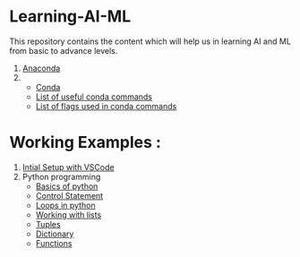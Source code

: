# Learning-AI-ML
This repository contains the content which will help us in learning AI and ML from basic to advance levels.

1) [Anaconda](./documentation/Anaconda.md)
2) * [Conda](./documentation/Conda.md)
   * [List of useful conda commands](./documentation/CondaCommands.md)
   * [List of flags used in conda commands](./documentation/CondaCommandFlags.md)
  



# Working Examples : 
1) [Intial Setup with VSCode](./practical/Initial-setup-with-vscode.md)
2) Python programming
   * [Basics of python](./practical/python/Basic-of-python.md)
   * [Control Statement](./practical/python/Control-statement.md)
   * [Loops in python](./practical/python/Loops.md)
   * [Working with lists](./practical/python/Lists.md)
   * [Tuples](./practical/python/Tuples.md)
   * [Dictionary](./practical/python/Dictionary.md)
   * [Functions](./practical/python/Functions.md)

